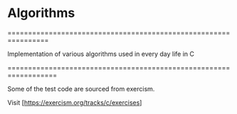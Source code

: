 # Algorithms

================================================================

Implementation of various algorithms used in every day life in C

==================================================================

Some of the test code are sourced from exercism. 

Visit [https://exercism.org/tracks/c/exercises]
